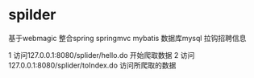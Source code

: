 # spilder
基于webmagic 整合spring springmvc mybatis 数据库mysql
拉钩招聘信息

1 访问127.0.0.1:8080/splider/hello.do 开始爬取数据
2 访问127.0.0.1:8080/splider/toIndex.do 访问所爬取的数据

